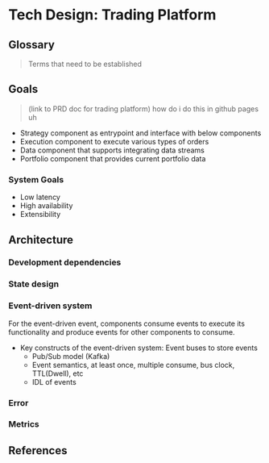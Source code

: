 # Tech Design: Trading Platform

## Glossary

> Terms that need to be established

## Goals

> (link to PRD doc for trading platform) how do i do this in github pages uh

- Strategy component as entrypoint and interface with below components
- Execution component to execute various types of orders
- Data component that supports integrating data streams
- Portfolio component that provides current portfolio data

### System Goals

- Low latency
- High availability
- Extensibility 

## Architecture

### Development dependencies


### State design


### Event-driven system

For the event-driven event, components consume events to execute its functionality and produce events for other components to consume.
- Key constructs of the event-driven system: Event buses to store events
  - Pub/Sub model (Kafka)
  - Event semantics, at least once, multiple consume, bus clock, TTL(Dwell), etc
  - IDL of events

### Error

### Metrics


## References
